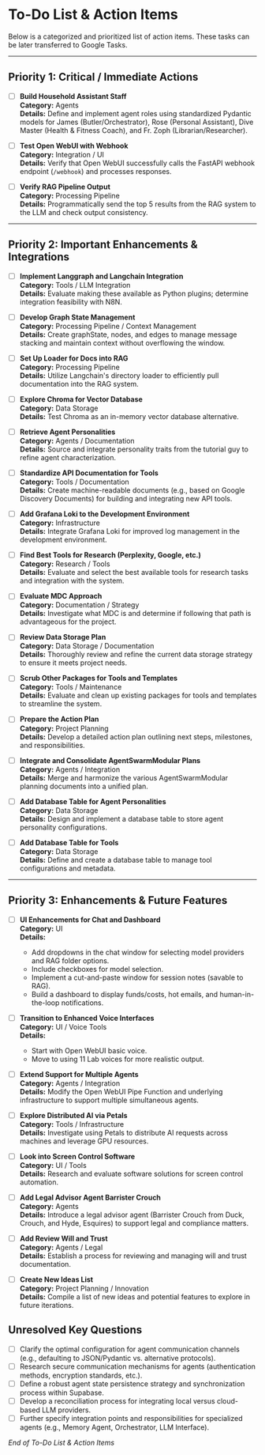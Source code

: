 # To-Do List & Action Items

Below is a categorized and prioritized list of action items. These tasks can be later transferred to Google Tasks.

---

## Priority 1: Critical / Immediate Actions
- [ ] **Build Household Assistant Staff**  
  **Category:** Agents  
  **Details:** Define and implement agent roles using standardized Pydantic models for James (Butler/Orchestrator), Rose (Personal Assistant), Dive Master (Health & Fitness Coach), and Fr. Zoph (Librarian/Researcher).

- [ ] **Test Open WebUI with Webhook**  
  **Category:** Integration / UI  
  **Details:** Verify that Open WebUI successfully calls the FastAPI webhook endpoint (`/webhook`) and processes responses.

- [ ] **Verify RAG Pipeline Output**  
  **Category:** Processing Pipeline  
  **Details:** Programmatically send the top 5 results from the RAG system to the LLM and check output consistency.

---

## Priority 2: Important Enhancements & Integrations
- [ ] **Implement Langgraph and Langchain Integration**  
  **Category:** Tools / LLM Integration  
  **Details:** Evaluate making these available as Python plugins; determine integration feasibility with N8N.

- [ ] **Develop Graph State Management**  
  **Category:** Processing Pipeline / Context Management  
  **Details:** Create graphState, nodes, and edges to manage message stacking and maintain context without overflowing the window.

- [ ] **Set Up Loader for Docs into RAG**  
  **Category:** Processing Pipeline  
  **Details:** Utilize Langchain's directory loader to efficiently pull documentation into the RAG system.

- [ ] **Explore Chroma for Vector Database**  
  **Category:** Data Storage  
  **Details:** Test Chroma as an in-memory vector database alternative.

- [ ] **Retrieve Agent Personalities**  
  **Category:** Agents / Documentation  
  **Details:** Source and integrate personality traits from the tutorial guy to refine agent characterization.

- [ ] **Standardize API Documentation for Tools**  
  **Category:** Tools / Documentation  
  **Details:** Create machine-readable documents (e.g., based on Google Discovery Documents) for building and integrating new API tools.

- [ ] **Add Grafana Loki to the Development Environment**  
  **Category:** Infrastructure  
  **Details:** Integrate Grafana Loki for improved log management in the development environment.

- [ ] **Find Best Tools for Research (Perplexity, Google, etc.)**  
  **Category:** Research / Tools  
  **Details:** Evaluate and select the best available tools for research tasks and integration with the system.

- [ ] **Evaluate MDC Approach**  
  **Category:** Documentation / Strategy  
  **Details:** Investigate what MDC is and determine if following that path is advantageous for the project.

- [ ] **Review Data Storage Plan**  
  **Category:** Data Storage / Documentation  
  **Details:** Thoroughly review and refine the current data storage strategy to ensure it meets project needs.

- [ ] **Scrub Other Packages for Tools and Templates**  
  **Category:** Tools / Maintenance  
  **Details:** Evaluate and clean up existing packages for tools and templates to streamline the system.

- [ ] **Prepare the Action Plan**  
  **Category:** Project Planning  
  **Details:** Develop a detailed action plan outlining next steps, milestones, and responsibilities.

- [ ] **Integrate and Consolidate AgentSwarmModular Plans**  
  **Category:** Agents / Integration  
  **Details:** Merge and harmonize the various AgentSwarmModular planning documents into a unified plan.

- [ ] **Add Database Table for Agent Personalities**  
  **Category:** Data Storage  
  **Details:** Design and implement a database table to store agent personality configurations.

- [ ] **Add Database Table for Tools**  
  **Category:** Data Storage  
  **Details:** Define and create a database table to manage tool configurations and metadata.

---

## Priority 3: Enhancements & Future Features
- [ ] **UI Enhancements for Chat and Dashboard**  
  **Category:** UI  
  **Details:**  
  - Add dropdowns in the chat window for selecting model providers and RAG folder options.  
  - Include checkboxes for model selection.  
  - Implement a cut-and-paste window for session notes (savable to RAG).  
  - Build a dashboard to display funds/costs, hot emails, and human-in-the-loop notifications.

- [ ] **Transition to Enhanced Voice Interfaces**  
  **Category:** UI / Voice Tools  
  **Details:**  
  - Start with Open WebUI basic voice.  
  - Move to using 11 Lab voices for more realistic output.

- [ ] **Extend Support for Multiple Agents**  
  **Category:** Agents / Integration  
  **Details:** Modify the Open WebUI Pipe Function and underlying infrastructure to support multiple simultaneous agents.

- [ ] **Explore Distributed AI via Petals**  
  **Category:** Tools / Infrastructure  
  **Details:** Investigate using Petals to distribute AI requests across machines and leverage GPU resources.

- [ ] **Look into Screen Control Software**  
  **Category:** UI / Tools  
  **Details:** Research and evaluate software solutions for screen control automation.

- [ ] **Add Legal Advisor Agent Barrister Crouch**  
  **Category:** Agents  
  **Details:** Introduce a legal advisor agent (Barrister Crouch from Duck, Crouch, and Hyde, Esquires) to support legal and compliance matters.

- [ ] **Add Review Will and Trust**  
  **Category:** Agents / Legal  
  **Details:** Establish a process for reviewing and managing will and trust documentation.

- [ ] **Create New Ideas List**  
  **Category:** Project Planning / Innovation  
  **Details:** Compile a list of new ideas and potential features to explore in future iterations.

## Unresolved Key Questions
- [ ] Clarify the optimal configuration for agent communication channels (e.g., defaulting to JSON/Pydantic vs. alternative protocols).
- [ ] Research secure communication mechanisms for agents (authentication methods, encryption standards, etc.).
- [ ] Define a robust agent state persistence strategy and synchronization process within Supabase.
- [ ] Develop a reconciliation process for integrating local versus cloud-based LLM providers.
- [ ] Further specify integration points and responsibilities for specialized agents (e.g., Memory Agent, Orchestrator, LLM Interface).

*End of To-Do List & Action Items*

